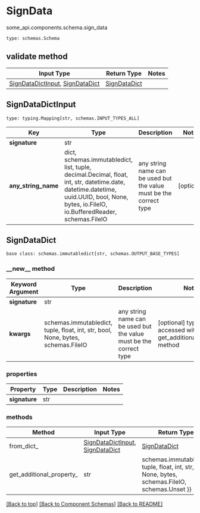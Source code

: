 # SignData
some_api.components.schema.sign_data
```
type: schemas.Schema
```

## validate method
Input Type | Return Type | Notes
------------ | ------------- | -------------
[SignDataDictInput](#signdatadictinput), [SignDataDict](#signdatadict) | [SignDataDict](#signdatadict) |

## SignDataDictInput
```
type: typing.Mapping[str, schemas.INPUT_TYPES_ALL]
```
Key | Type |  Description | Notes
------------ | ------------- | ------------- | -------------
**signature** | str |  |
**any_string_name** | dict, schemas.immutabledict, list, tuple, decimal.Decimal, float, int, str, datetime.date, datetime.datetime, uuid.UUID, bool, None, bytes, io.FileIO, io.BufferedReader, schemas.FileIO | any string name can be used but the value must be the correct type | [optional]

## SignDataDict
```
base class: schemas.immutabledict[str, schemas.OUTPUT_BASE_TYPES]
```
### &lowbar;&lowbar;new&lowbar;&lowbar; method
Keyword Argument | Type | Description | Notes
---------------- | ---- | ----------- | -----
**signature** | str |  |
**kwargs** | schemas.immutabledict, tuple, float, int, str, bool, None, bytes, schemas.FileIO | any string name can be used but the value must be the correct type | [optional] typed value is accessed with the get_additional_property_ method

### properties
Property | Type | Description | Notes
-------- | ---- | ----------- | -----
**signature** | str |  |

### methods
Method | Input Type | Return Type | Notes
------ | ---------- | ----------- | ------
from_dict_ | [SignDataDictInput](#signdatadictinput), [SignDataDict](#signdatadict) | [SignDataDict](#signdatadict) | a constructor
get_additional_property_ | str | schemas.immutabledict, tuple, float, int, str, bool, None, bytes, schemas.FileIO, schemas.Unset }} | provides type safety for additional properties

[[Back to top]](#top) [[Back to Component Schemas]](../../../README.md#Component-Schemas) [[Back to README]](../../../README.md)
